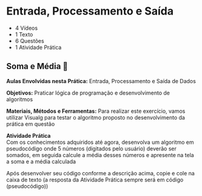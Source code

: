 # Entrada, Processamento e Saída
- 4 Vídeos
- 1 Texto
- 6 Questões
- 1 Atividade Prática

## Soma e Média 📝
**Aulas Envolvidas nesta Prática:** Entrada, Processamento e Saída de Dados

**Objetivos:** Praticar lógica de programação e desenvolvimento de algoritmos

**Materiais, Métodos e Ferramentas:** Para realizar este exercício, vamos utilizar Visualg para testar o algoritmo proposto no desenvolvimento da prática em questão

**Atividade Prática**<br>
Com os conhecimentos adquiridos até agora, desenvolva um algoritmo em pseudocódigo onde 5 números (digitados pelo usuário) deverão ser somados, em seguida calcule a média desses números e apresente na tela a soma e a média calculada

Após desenvolver seu código conforme a descrição acima, copie e cole na caixa de texto (a resposta da Atividade Prática sempre será em código (pseudocódigo))